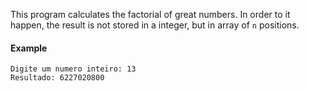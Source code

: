 This program calculates the factorial of great numbers. In order to it happen, the result is not stored in a integer, but in array of `n` positions.

#### Example

```
Digite um numero inteiro: 13
Resultado: 6227020800
```